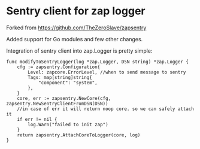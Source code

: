 # Sentry client for zap logger

Forked from https://github.com/TheZeroSlave/zapsentry 

Added support for Go modules and few other changes.

Integration of sentry client into zap.Logger is pretty simple:
```golang
func modifyToSentryLogger(log *zap.Logger, DSN string) *zap.Logger {
	cfg := zapsentry.Configuration{
		Level: zapcore.ErrorLevel, //when to send message to sentry
		Tags: map[string]string{
			"component": "system",
		},
	}
	core, err := zapsentry.NewCore(cfg, zapsentry.NewSentryClientFromDSN(DSN))
	//in case of err it will return noop core. so we can safely attach it
	if err != nil {
		log.Warn("failed to init zap")
	}
	return zapsentry.AttachCoreToLogger(core, log)
}
```
